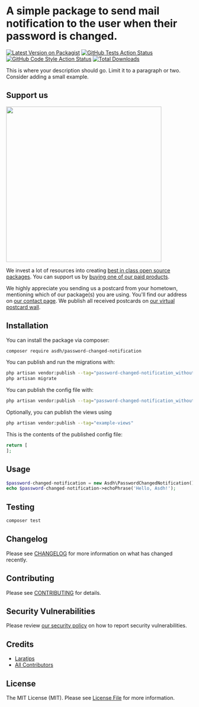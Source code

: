 # A simple package to send mail notification to the user when their password is changed.

[![Latest Version on Packagist](https://img.shields.io/packagist/v/asdh/password-changed-notification.svg?style=flat-square)](https://packagist.org/packages/asdh/password-changed-notification)
[![GitHub Tests Action Status](https://img.shields.io/github/workflow/status/asdh/password-changed-notification/run-tests?label=tests)](https://github.com/asdh/password-changed-notification/actions?query=workflow%3Arun-tests+branch%3Amain)
[![GitHub Code Style Action Status](https://img.shields.io/github/workflow/status/asdh/password-changed-notification/Check%20&%20fix%20styling?label=code%20style)](https://github.com/asdh/password-changed-notification/actions?query=workflow%3A"Check+%26+fix+styling"+branch%3Amain)
[![Total Downloads](https://img.shields.io/packagist/dt/asdh/password-changed-notification.svg?style=flat-square)](https://packagist.org/packages/asdh/password-changed-notification)

This is where your description should go. Limit it to a paragraph or two. Consider adding a small example.

## Support us

[<img src="https://github-ads.s3.eu-central-1.amazonaws.com/password-changed-notification.jpg?t=1" width="419px" />](https://spatie.be/github-ad-click/password-changed-notification)

We invest a lot of resources into creating [best in class open source packages](https://spatie.be/open-source). You can support us by [buying one of our paid products](https://spatie.be/open-source/support-us).

We highly appreciate you sending us a postcard from your hometown, mentioning which of our package(s) you are using. You'll find our address on [our contact page](https://spatie.be/about-us). We publish all received postcards on [our virtual postcard wall](https://spatie.be/open-source/postcards).

## Installation

You can install the package via composer:

```bash
composer require asdh/password-changed-notification
```

You can publish and run the migrations with:

```bash
php artisan vendor:publish --tag="password-changed-notification_without_prefix-migrations"
php artisan migrate
```

You can publish the config file with:
```bash
php artisan vendor:publish --tag="password-changed-notification_without_prefix-config"
```

Optionally, you can publish the views using

```bash
php artisan vendor:publish --tag="example-views"
```

This is the contents of the published config file:

```php
return [
];
```

## Usage

```php
$password-changed-notification = new Asdh\PasswordChangedNotification();
echo $password-changed-notification->echoPhrase('Hello, Asdh!');
```

## Testing

```bash
composer test
```

## Changelog

Please see [CHANGELOG](CHANGELOG.md) for more information on what has changed recently.

## Contributing

Please see [CONTRIBUTING](.github/CONTRIBUTING.md) for details.

## Security Vulnerabilities

Please review [our security policy](../../security/policy) on how to report security vulnerabilities.

## Credits

- [Laratips](https://github.com/Laratipsofficial)
- [All Contributors](../../contributors)

## License

The MIT License (MIT). Please see [License File](LICENSE.md) for more information.
